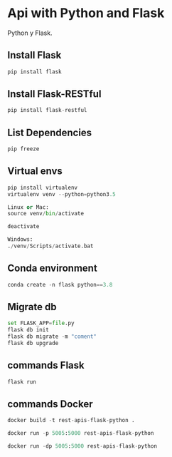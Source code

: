 # Api with Python and Flask
Python y Flask.

## Install Flask
```py
pip install flask
```

## Install Flask-RESTful
```py
pip install flask-restful
```

## List Dependencies
```py
pip freeze
```

## Virtual envs
```py
pip install virtualenv
virtualenv venv --python=python3.5

Linux or Mac:
source venv/bin/activate

deactivate

Windows:
./venv/Scripts/activate.bat

```

## Conda environment
```py
conda create -n flask python==3.8
```

## Migrate db
```py
set FLASK_APP=file.py
flask db init
flask db migrate -m "coment"
flask db upgrade
```

## commands Flask
```py
flask run
```

## commands Docker
```py
docker build -t rest-apis-flask-python .

docker run -p 5005:5000 rest-apis-flask-python

docker run -dp 5005:5000 rest-apis-flask-python
```


